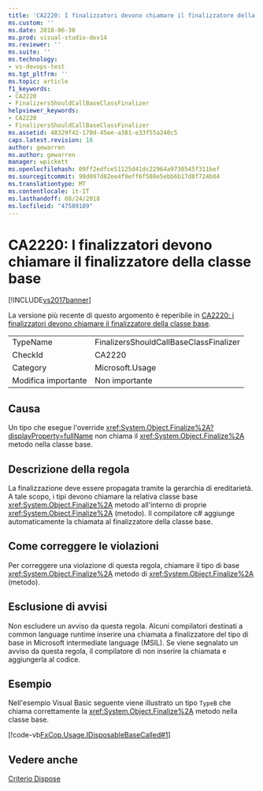 ```yaml
---
title: 'CA2220: I finalizzatori devono chiamare il finalizzatore della classe base | Microsoft Docs'
ms.custom: ''
ms.date: 2018-06-30
ms.prod: visual-studio-dev14
ms.reviewer: ''
ms.suite: ''
ms.technology:
- vs-devops-test
ms.tgt_pltfrm: ''
ms.topic: article
f1_keywords:
- CA2220
- FinalizersShouldCallBaseClassFinalizer
helpviewer_keywords:
- CA2220
- FinalizersShouldCallBaseClassFinalizer
ms.assetid: 48329f42-170d-45ee-a381-e33f55a240c5
caps.latest.revision: 16
author: gewarren
ms.author: gewarren
manager: wpickett
ms.openlocfilehash: 09ff2edfce51125d41dc22964a9730545f311bef
ms.sourcegitcommit: 99d097d82ee4f9eff6f588e5ebb6b17d8f724b04
ms.translationtype: MT
ms.contentlocale: it-IT
ms.lasthandoff: 08/24/2018
ms.locfileid: "47589189"
---
```

# <a name="ca2220-finalizers-should-call-base-class-finalizer"></a>CA2220: I finalizzatori devono chiamare il finalizzatore della classe base
[!INCLUDE[vs2017banner](../includes/vs2017banner.md)]

La versione più recente di questo argomento è reperibile in [CA2220: i finalizzatori devono chiamare il finalizzatore della classe base](https://docs.microsoft.com/visualstudio/code-quality/ca2220-finalizers-should-call-base-class-finalizer).

|||
|-|-|
|TypeName|FinalizersShouldCallBaseClassFinalizer|
|CheckId|CA2220|
|Category|Microsoft.Usage|
|Modifica importante|Non importante|

## <a name="cause"></a>Causa
 Un tipo che esegue l'override <xref:System.Object.Finalize%2A?displayProperty=fullName> non chiama il <xref:System.Object.Finalize%2A> metodo nella classe base.

## <a name="rule-description"></a>Descrizione della regola
 La finalizzazione deve essere propagata tramite la gerarchia di ereditarietà. A tale scopo, i tipi devono chiamare la relativa classe base <xref:System.Object.Finalize%2A> metodo all'interno di proprie <xref:System.Object.Finalize%2A> (metodo). Il compilatore c# aggiunge automaticamente la chiamata al finalizzatore della classe base.

## <a name="how-to-fix-violations"></a>Come correggere le violazioni
 Per correggere una violazione di questa regola, chiamare il tipo di base <xref:System.Object.Finalize%2A> metodo di <xref:System.Object.Finalize%2A> (metodo).

## <a name="when-to-suppress-warnings"></a>Esclusione di avvisi
 Non escludere un avviso da questa regola. Alcuni compilatori destinati a common language runtime inserire una chiamata a finalizzatore del tipo di base in Microsoft intermediate language (MSIL). Se viene segnalato un avviso da questa regola, il compilatore di non inserire la chiamata e aggiungerla al codice.

## <a name="example"></a>Esempio
 Nell'esempio Visual Basic seguente viene illustrato un tipo `TypeB` che chiama correttamente la <xref:System.Object.Finalize%2A> metodo nella classe base.

 [!code-vb[FxCop.Usage.IDisposableBaseCalled#1](../snippets/visualbasic/VS_Snippets_CodeAnalysis/FxCop.Usage.IDisposableBaseCalled/vb/FxCop.Usage.IDisposableBaseCalled.vb#1)]

## <a name="see-also"></a>Vedere anche
 [Criterio Dispose](http://msdn.microsoft.com/library/31a6c13b-d6a2-492b-9a9f-e5238c983bcb)



